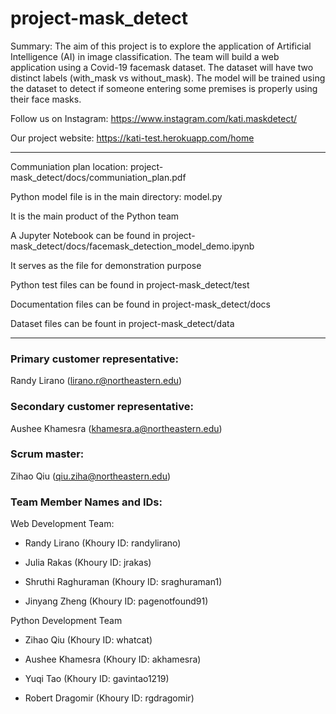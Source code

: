# project-mask_detect
Summary: The aim of this project is to explore the application of Artificial Intelligence (AI) in image classification. The team will build a web application using a Covid-19 facemask dataset. The dataset will have two distinct labels (with_mask vs without_mask). The model will be trained using the dataset to detect if someone entering some premises is properly using their face masks.

Follow us on Instagram: https://www.instagram.com/kati.maskdetect/

Our project website: https://kati-test.herokuapp.com/home
*****************************************************************

Communiation plan location: project-mask_detect/docs/communiation_plan.pdf

Python model file is in the main directory: model.py

It is the main product of the Python team

A Jupyter Notebook can be found in project-mask_detect/docs/facemask_detection_model_demo.ipynb

It serves as the file for demonstration purpose

Python test files can be found in project-mask_detect/test

Documentation files can be found in project-mask_detect/docs

Dataset files can be fount in project-mask_detect/data
*****************************************************************

### Primary customer representative:

Randy Lirano (lirano.r@northeastern.edu)

### Secondary customer representative:

Aushee Khamesra (khamesra.a@northeastern.edu)

### Scrum master:

Zihao Qiu (qiu.ziha@northeastern.edu)

### Team Member Names and IDs:

Web Development Team:

* Randy Lirano (Khoury ID: randylirano)

* Julia Rakas (Khoury ID: jrakas)

* Shruthi Raghuraman (Khoury ID: sraghuraman1)

* Jinyang Zheng (Khoury ID: pagenotfound91)

Python Development Team

* Zihao Qiu (Khoury ID: whatcat)

* Aushee Khamesra (Khoury ID: akhamesra)

* Yuqi Tao (Khoury ID: gavintao1219)

* Robert Dragomir (Khoury ID: rgdragomir)
